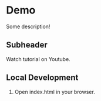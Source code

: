 # Demo 

Some description!

## Subheader

Watch tutorial on Youtube.

## Local Development

1. Open index.html in your browser.
